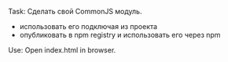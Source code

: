 Task:
Сделать свой CommonJS модуль.
- использовать его подключая из проекта
- опубликовать в npm registry и использовать его через npm

Use:
Open index.html in browser.

